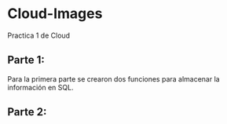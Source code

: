 # Cloud-Images
Practica 1 de Cloud

## Parte 1:
Para la primera parte se crearon dos funciones para almacenar la información en SQL.



## Parte 2:
